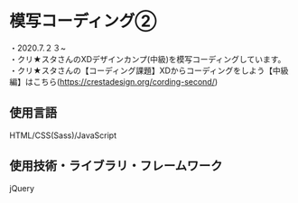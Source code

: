 # 模写コーディング②
・2020.7.２３~  
・クリ★スタさんのXDデザインカンプ(中級)を模写コーディングしています。  
・クリ★スタさんの【コーディング課題】XDからコーディングをしよう【中級編】はこちら(https://crestadesign.org/cording-second/)  
## 使用言語  
HTML/CSS(Sass)/JavaScript  
## 使用技術・ライブラリ・フレームワーク  
jQuery  
